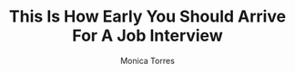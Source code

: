 ---
title: This Is How Early You Should Arrive For A Job Interview 
publication: Huffpost
article_url: https://www.huffpost.com/entry/how-early-job-interview_l_5cabadfae4b02e7a705c1e15
author: Monica Torres
publication_date: 04-09-2019
---